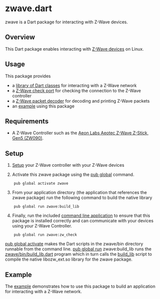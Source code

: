 # zwave.dart

zwave is a Dart package for interacting with Z-Wave devices.

## Overview

This Dart package enables interacting with
[Z-Wave devices](https://www.z-wave.com/) on Linux.

## Usage

This package provides
* a [library of Dart classes](lib/) for interacting with a Z-Wave network
* a [Z-Wave check port](bin/check_port.dart) for checking the connection to the Z-Wave controller
* a [Z-Wave packet decoder](bin/decode_packet.dart) for decoding and printing Z-Wave packets
* an [example](example/example.dart) using this package

## Requirements

* A Z-Wave Controller such as the
  [Aeon Labs Aeotec Z-Wave Z-Stick, Gen5 (ZW090)](http://aeotec.com/z-wave-usb-stick).

## Setup

1) [Setup](https://www.z-wave.com/smart-home-DIY-resources)
your Z-Wave controller with your Z-Wave devices

2) Activate this zwave package using the
[pub global](https://www.dartlang.org/tools/pub/cmd/pub-global.html) command.
```
    pub global activate zwave
```

3) From your application directory (the application that references
the zwave package) run the following command to build the native library
```
    pub global run zwave:build_lib
```

4) Finally, run the included [command line application](bin/check_port.dart) to ensure that this package
is installed correctly and can communicate with your devices using your Z-Wave Controller.
```
    pub global run zwave:zw_check
```

[pub global activate](https://www.dartlang.org/tools/pub/cmd/pub-global.html#activating-a-package)
makes the Dart scripts in the zwave/bin directory runnable
from the command line.
[pub global run](https://www.dartlang.org/tools/pub/cmd/pub-global.html#running-a-script)
zwave:build_lib runs the [zwave/bin/build_lib.dart](bin/build_lib.dart)
program which in turn calls the [build_lib](lib/src/native/build_lib) script
to compile the native libozw_ext.so library for the zwave package.

## Example

The [example](example/example.dart) demonstrates how to use this package to build
an application for interacting with a Z-Wave network.